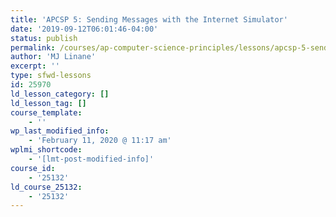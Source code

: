 ```yaml
---
title: 'APCSP 5: Sending Messages with the Internet Simulator'
date: '2019-09-12T06:01:46-04:00'
status: publish
permalink: /courses/ap-computer-science-principles/lessons/apcsp-5-sending-messages-with-the-internet-simulator
author: 'MJ Linane'
excerpt: ''
type: sfwd-lessons
id: 25970
ld_lesson_category: []
ld_lesson_tag: []
course_template:
    - ''
wp_last_modified_info:
    - 'February 11, 2020 @ 11:17 am'
wplmi_shortcode:
    - '[lmt-post-modified-info]'
course_id:
    - '25132'
ld_course_25132:
    - '25132'
---
```

<!DOCTYPE html PUBLIC "-//W3C//DTD HTML 4.0 Transitional//EN" "http://www.w3.org/TR/REC-html40/loose.dtd">
<?xml encoding="UTF-8">
